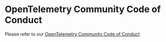 # OpenTelemetry Community Code of Conduct

Please refer to our [OpenTelemetry Community Code of Conduct](https://github.com/open-telemetry/community/blob/main/code-of-conduct.md)
